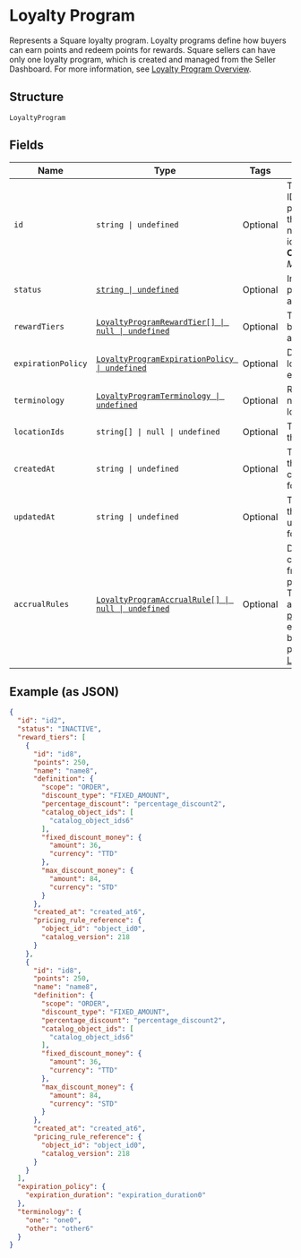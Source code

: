 
# Loyalty Program

Represents a Square loyalty program. Loyalty programs define how buyers can earn points and redeem points for rewards.
Square sellers can have only one loyalty program, which is created and managed from the Seller Dashboard.
For more information, see [Loyalty Program Overview](https://developer.squareup.com/docs/loyalty/overview).

## Structure

`LoyaltyProgram`

## Fields

| Name | Type | Tags | Description |
|  --- | --- | --- | --- |
| `id` | `string \| undefined` | Optional | The Square-assigned ID of the loyalty program. Updates to<br>the loyalty program do not modify the identifier.<br>**Constraints**: *Maximum Length*: `36` |
| `status` | [`string \| undefined`](../../doc/models/loyalty-program-status.md) | Optional | Indicates whether the program is currently active. |
| `rewardTiers` | [`LoyaltyProgramRewardTier[] \| null \| undefined`](../../doc/models/loyalty-program-reward-tier.md) | Optional | The list of rewards for buyers, sorted by ascending points. |
| `expirationPolicy` | [`LoyaltyProgramExpirationPolicy \| undefined`](../../doc/models/loyalty-program-expiration-policy.md) | Optional | Describes when the loyalty program expires. |
| `terminology` | [`LoyaltyProgramTerminology \| undefined`](../../doc/models/loyalty-program-terminology.md) | Optional | Represents the naming used for loyalty points. |
| `locationIds` | `string[] \| null \| undefined` | Optional | The [locations](entity:Location) at which the program is active. |
| `createdAt` | `string \| undefined` | Optional | The timestamp when the program was created, in RFC 3339 format. |
| `updatedAt` | `string \| undefined` | Optional | The timestamp when the reward was last updated, in RFC 3339 format. |
| `accrualRules` | [`LoyaltyProgramAccrualRule[] \| null \| undefined`](../../doc/models/loyalty-program-accrual-rule.md) | Optional | Defines how buyers can earn loyalty points from the base loyalty program.<br>To check for associated [loyalty promotions](entity:LoyaltyPromotion) that enable<br>buyers to earn extra points, call [ListLoyaltyPromotions](api-endpoint:Loyalty-ListLoyaltyPromotions). |

## Example (as JSON)

```json
{
  "id": "id2",
  "status": "INACTIVE",
  "reward_tiers": [
    {
      "id": "id8",
      "points": 250,
      "name": "name8",
      "definition": {
        "scope": "ORDER",
        "discount_type": "FIXED_AMOUNT",
        "percentage_discount": "percentage_discount2",
        "catalog_object_ids": [
          "catalog_object_ids6"
        ],
        "fixed_discount_money": {
          "amount": 36,
          "currency": "TTD"
        },
        "max_discount_money": {
          "amount": 84,
          "currency": "STD"
        }
      },
      "created_at": "created_at6",
      "pricing_rule_reference": {
        "object_id": "object_id0",
        "catalog_version": 218
      }
    },
    {
      "id": "id8",
      "points": 250,
      "name": "name8",
      "definition": {
        "scope": "ORDER",
        "discount_type": "FIXED_AMOUNT",
        "percentage_discount": "percentage_discount2",
        "catalog_object_ids": [
          "catalog_object_ids6"
        ],
        "fixed_discount_money": {
          "amount": 36,
          "currency": "TTD"
        },
        "max_discount_money": {
          "amount": 84,
          "currency": "STD"
        }
      },
      "created_at": "created_at6",
      "pricing_rule_reference": {
        "object_id": "object_id0",
        "catalog_version": 218
      }
    }
  ],
  "expiration_policy": {
    "expiration_duration": "expiration_duration0"
  },
  "terminology": {
    "one": "one0",
    "other": "other6"
  }
}
```

